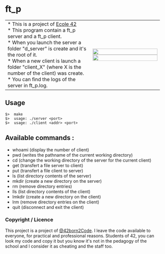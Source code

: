 # ft_p

<table border="0">
   <tr>
      <td border="0">
         * This is a project of <a href="https://42.fr" target="_blank" >Ecole 42</a><br />
         * This program contain a ft_p server and a ft_p client.<br />
         * When you launch the server a folder "d_server" is create and it's the root of it.<br />
         * When a new client is launch a folder "client_X" (where X is the number of the client) was create.<br />
         * You can find the logs of the server in ft_p.log.
      </td>
      <td width="45%" border="0">
         <img src="http://i.imgur.com/Y27XA3B.png?1" width="100%" /><br />
         <img src="http://i.imgur.com/QxdpRzu.png?1" width="100%" />
      </td>
   </tr>
</table>

## Usage
	$>  make
	$>  usage: ./server <port>
	$>  usage: ./client <addr> <port>

## Available commands :

   * whoami (display the number of client)
   * pwd (writes the pathname of the current working directory)
   * cd (change the working directory of the server for the current client)
   * get (transfert a file server to client)
   * put (transfert a file client to server)
   * ls (list directory contents of the server)
   * mkdir (create a new directory on the server)
   * rm (remove directory entries)
   * lls (list directory contents of the client)
   * lmkdir (create a new directory on the client)
   * lrm (remove directory entries on the client)
   * quit (disconnect and exit the client)
   
### Copyright / Licence
This project is a project of <a href="http://www.42.fr/">@42born2Code</a>. I leave the code available to everyone, for practical and professional reasons. Students of 42, you can look my code and copy it but you know it's not in the pedagogy of the school and I consider it as cheating and the staff too.
